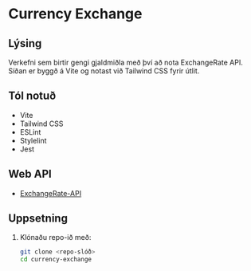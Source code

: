 # Currency Exchange

## Lýsing
Verkefni sem birtir gengi gjaldmiðla með því að nota ExchangeRate API. Síðan er byggð á Vite og notast við Tailwind CSS fyrir útlit.

## Tól notuð
- Vite
- Tailwind CSS
- ESLint
- Stylelint
- Jest

## Web API
- [ExchangeRate-API](https://www.exchangerate-api.com/)

## Uppsetning
1. Klónaðu repo-ið með:
   ```sh
   git clone <repo-slóð>
   cd currency-exchange
   